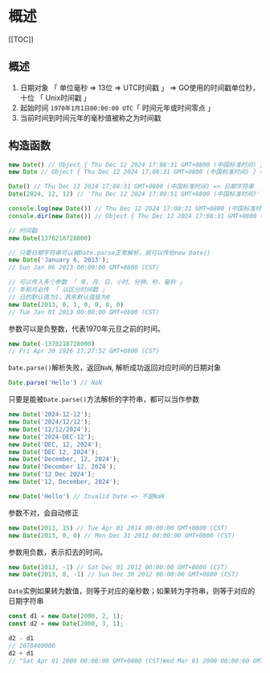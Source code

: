 # 概述

[[TOC]]

## 概述

1. 日期对象 「 单位毫秒 => 13位 => UTC时间戳 」 => GO使用的时间戳单位秒，十位 「 Unix时间戳 」
2. 起始时间 `1970年1月1日00:00:00 UTC`「 时间元年或时间零点 」
3. 当前时间到时间元年的毫秒值被称之为时间戳



## 构造函数

```js
new Date() // Object { Thu Dec 12 2024 17:08:31 GMT+0800 (中国标准时间) } => 日期对象
new Date // Object { Thu Dec 12 2024 17:08:31 GMT+0800 (中国标准时间) } => 日期对象「 不推荐 」

Date() // Thu Dec 12 2024 17:08:31 GMT+0800 (中国标准时间) => 日期字符串 「 不是对象 」
Date(2024, 12, 12) // 'Thu Dec 12 2024 17:09:51 GMT+0800 (中国标准时间)'
```



```js
console.log(new Date()) // Thu Dec 12 2024 17:08:31 GMT+0800 (中国标准时间) => 日期字符串 「 自动调用toString方法 」
console.dir(new Date()) // Object { Thu Dec 12 2024 17:08:31 GMT+0800 (中国标准时间) } => 日期对象
```



```js
// 时间戳
new Date(1378218728000)

// 只要日期字符串可以被Date.parse正常解析，就可以传给new Date()
new Date('January 6, 2013');
// Sun Jan 06 2013 00:00:00 GMT+0800 (CST)

// 可以传入多个参数 「 年、月、日、小时、分钟、秒、毫秒 」
// 年和月必传 「 以区分时间戳 」
// 日的默认值为1，其余默认值皆为0
new Date(2013, 0, 1, 0, 0, 0, 0)
// Tue Jan 01 2013 00:00:00 GMT+0800 (CST)
```



参数可以是负整数，代表1970年元旦之前的时间。

```js
new Date(-1378218728000)
// Fri Apr 30 1926 17:27:52 GMT+0800 (CST)
```



`Date.parse()`解析失败，返回`NaN`, 解析成功返回对应时间的日期对象

```js
Date.parse('Hello') // NaN
```



只要是能被`Date.parse()`方法解析的字符串，都可以当作参数

```js
new Date('2024-12-12');
new Date('2024/12/12');
new Date('12/12/2024');
new Date('2024-DEC-12');
new Date('DEC, 12, 2024');
new Date('DEC 12, 2024');
new Date('December, 12, 2024');
new Date('December 12, 2024');
new Date('12 Dec 2024');
new Date('12, December, 2024');

new Date('Hello') // Invalid Date => 不是NaN
```



参数不对，会自动修正

```js
new Date(2013, 15) // Tue Apr 01 2014 00:00:00 GMT+0800 (CST)
new Date(2013, 0, 0) // Mon Dec 31 2012 00:00:00 GMT+0800 (CST)
```



参数用负数，表示扣去的时间。

```js
new Date(2013, -1) // Sat Dec 01 2012 00:00:00 GMT+0800 (CST)
new Date(2013, 0, -1) // Sun Dec 30 2012 00:00:00 GMT+0800 (CST)
```



`Date`实例如果转为数值，则等于对应的毫秒数；如果转为字符串，则等于对应的日期字符串

```js
const d1 = new Date(2000, 2, 1);
const d2 = new Date(2000, 3, 1);

d2 - d1
// 2678400000
d2 + d1
// "Sat Apr 01 2000 00:00:00 GMT+0800 (CST)Wed Mar 01 2000 00:00:00 GMT+0800 (CST)"
```

